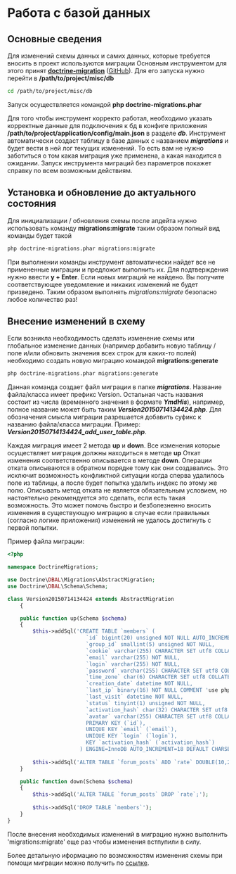 Работа с базой данных
===

Основные сведения
---

Для изменений схемы данных и самих данных, которые требуется вносить в проект используются миграции
Основным инструментом для этого принят [**doctrine-migration**](http://doctrine-migrations.readthedocs.org/en/latest/reference/introduction.html) ([GitHub](https://github.com/doctrine/migrations)). 
Для его запуска нужно перейти в **/path/to/project/misc/db**

```bash
cd /path/to/project/misc/db
```

Запуск осуществляется командой **php doctrine-migrations.phar**

Для того чтобы инструмент корректо работал, необходимо указать корректные данные для подключения к бд в конфиге приложения **/path/to/project/application/config/main.json** в разделе ***db***.
Инструмент автоматически создаст таблицу в базе данных с названием ***migrations*** и будет вести в ней лог текущих изменений.
То есть вам не нужно заботиться о том какая миграция уже применена, а какая находится в ожидании.
Запуск инструмента миграций без параметров покажет справку по всем возможным действиям.

Установка и обновление до актуального состояния
---

Для инициализации / обновления схемы после апдейта нужно использовать команду **migrations:migrate**
таким образом полный вид команды будет такой

```bash
php doctrine-migrations.phar migrations:migrate
```

При выполнении команды инструмент автоматически найдет все не примененные миграции и предложит выполнить их.
Для подтверждения нужно ввести **y + Enter**. 
Если новых миграций не найдено. Вы получите соответствующее уведомление и никаких изменений не будет призведено.
Таким образом выполнять *migrations:migrate* безопасно любое количество раз!

Внесение изменений в схему
---

Если возникла необходимость сделать изменение схемы или глобальное изменение данных (например добавить новую таблицу / поле и/или обновить значения всех строк для каких-то полей) необходимо создать новую миграцию командой **migrations:generate**

```bash
php doctrine-migrations.phar migrations:generate
```

Данная команда создает файл миграции в папке ***migrations***. Название файла/класса имеет префикс Version. Остальная часть названия состоит из числа (временного значения в формате ***YmdHis***), например, полное название может быть таким ***Version20150714134424.php***. Для обозначения смысла миграции разрешается добавить суфикс к названию файла/класса миграции. Пример: ***Version20150714134424_add_user_table.php***.

Каждая миграция имеет 2 метода **up** и **down**.
Все изменения которые осуществляет миграция должны находиться в методе **up**
Откат изменения соответственно описывается в методе **down**. Операции отката описываются в обратном порядке тому как они создавались. Это исключит возможность конфликтной ситуации когда сперва удалилось поле из таблицы, а после будет попытка удалить индекс по этому же полю. Описывать метод отката не является обязательным условием, но настоятельно рекомендуется это сделать, если есть такая возможность. Это может помочь быстро и безболезненно вносить изменения в существующую миграцию в случае если правильных (согласно логике приложения) изменений не удалось достигнуть с первой попытки. 

Пример файла миграции:

```php
<?php

namespace DoctrineMigrations;

use Doctrine\DBAL\Migrations\AbstractMigration;
use Doctrine\DBAL\Schema\Schema;

class Version20150714134424 extends AbstractMigration
    {

    public function up(Schema $schema)
    {
        $this->addSql('CREATE TABLE `members` (
                         `id` bigint(20) unsigned NOT NULL AUTO_INCREMENT,
                         `group_id` smallint(5) unsigned NOT NULL,
                         `cookie` varchar(255) CHARACTER SET utf8 COLLATE utf8_bin NOT NULL,
                         `email` varchar(255) NOT NULL,
                         `login` varchar(255) NOT NULL,
                         `password` varchar(255) CHARACTER SET utf8 COLLATE utf8_bin NOT NULL,
                         `time_zone` char(6) CHARACTER SET utf8 COLLATE utf8_bin NOT NULL,
                         `creation_date` datetime NOT NULL,
                         `last_ip` binary(16) NOT NULL COMMENT 'use php.net/inet_pton',
                         `last_visit` datetime NOT NULL,
                         `status` tinyint(1) unsigned NOT NULL,
                         `activation_hash` char(32) CHARACTER SET utf8 COLLATE utf8_bin NOT NULL,
                         `avatar` varchar(255) CHARACTER SET utf8 COLLATE utf8_bin DEFAULT NULL,
                         PRIMARY KEY (`id`),
                         UNIQUE KEY `email` (`email`),
                         UNIQUE KEY `login` (`login`),
                         KEY `activation_hash` (`activation_hash`)
                       ) ENGINE=InnoDB AUTO_INCREMENT=18 DEFAULT CHARSET=utf8');
                       
        $this->addSql('ALTER TABLE `forum_posts` ADD `rate` DOUBLE(10,2) NOT NULL');
    }

    public function down(Schema $schema)
    {
        $this->addSql('ALTER TABLE `forum_posts` DROP `rate`;');    
        
        $this->addSql('DROP TABLE `members`');
    }
}
```

После внесения необходимых изменений в миграцию нужно выполнить 'migrations:migrate' еще раз чтобы изменения встпупили в силу.

Более детальную иформацию по возможностям изменения схемы при помощи миграции можно получить по [ссылке](http://doctrine-migrations.readthedocs.org/en/latest/reference/generating_migrations.html#without-the-orm).